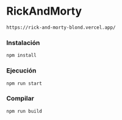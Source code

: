 # RickAndMorty

`https://rick-and-morty-blond.vercel.app/`

### Instalación

```
npm install
```

### Ejecución

```
npm run start
```

### Compilar

```
npm run build
```

